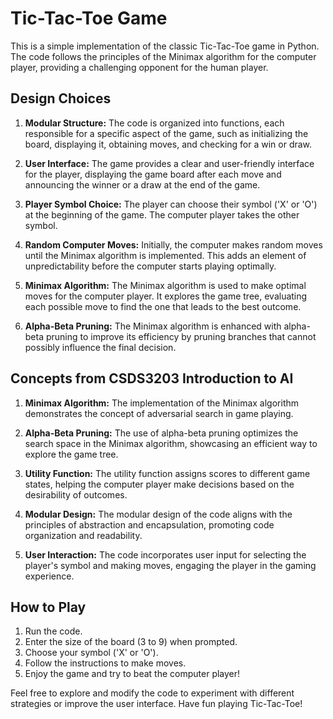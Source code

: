 # Tic-Tac-Toe Game

This is a simple implementation of the classic Tic-Tac-Toe game in Python. The code follows the principles of the Minimax algorithm for the computer player, providing a challenging opponent for the human player.

## Design Choices

1. **Modular Structure:** The code is organized into functions, each responsible for a specific aspect of the game, such as initializing the board, displaying it, obtaining moves, and checking for a win or draw.

2. **User Interface:** The game provides a clear and user-friendly interface for the player, displaying the game board after each move and announcing the winner or a draw at the end of the game.

3. **Player Symbol Choice:** The player can choose their symbol ('X' or 'O') at the beginning of the game. The computer player takes the other symbol.

4. **Random Computer Moves:** Initially, the computer makes random moves until the Minimax algorithm is implemented. This adds an element of unpredictability before the computer starts playing optimally.

5. **Minimax Algorithm:** The Minimax algorithm is used to make optimal moves for the computer player. It explores the game tree, evaluating each possible move to find the one that leads to the best outcome.

6. **Alpha-Beta Pruning:** The Minimax algorithm is enhanced with alpha-beta pruning to improve its efficiency by pruning branches that cannot possibly influence the final decision.

## Concepts from CSDS3203 Introduction to AI

1. **Minimax Algorithm:** The implementation of the Minimax algorithm demonstrates the concept of adversarial search in game playing.

2. **Alpha-Beta Pruning:** The use of alpha-beta pruning optimizes the search space in the Minimax algorithm, showcasing an efficient way to explore the game tree.

3. **Utility Function:** The utility function assigns scores to different game states, helping the computer player make decisions based on the desirability of outcomes.

4. **Modular Design:** The modular design of the code aligns with the principles of abstraction and encapsulation, promoting code organization and readability.

5. **User Interaction:** The code incorporates user input for selecting the player's symbol and making moves, engaging the player in the gaming experience.

## How to Play

1. Run the code.
2. Enter the size of the board (3 to 9) when prompted.
3. Choose your symbol ('X' or 'O').
4. Follow the instructions to make moves.
5. Enjoy the game and try to beat the computer player!

Feel free to explore and modify the code to experiment with different strategies or improve the user interface. Have fun playing Tic-Tac-Toe!